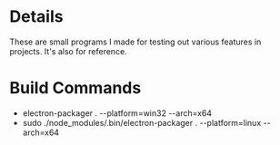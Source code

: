# Details
These are small programs I made for testing out various features in projects. It's also for reference.


# Build Commands
* electron-packager . --platform=win32 --arch=x64
* sudo ./node_modules/.bin/electron-packager . --platform=linux --arch=x64

